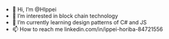 - 👋 Hi, I’m @HIppei
- 👀 I’m interested in block chain technology
- 🌱 I’m currently learning design patterns of C# and JS
- 📫 How to reach me linkedin.com/in/ippei-horiba-84721556

<!---
HIppei/HIppei is a ✨ special ✨ repository because its `README.md` (this file) appears on your GitHub profile.
You can click the Preview link to take a look at your changes.
--->
